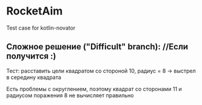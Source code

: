 # RocketAim
Test case for kotlin-novator

## Сложное решение ("Difficult" branch): //Если получится :)
Тест: расставить цели квадратом со стороной 10, радиус = 8 -> выстрел в середину квадрата

Есть проблемы с округлением, поэтому квадрат со сторонами 11 и радиусом поражения 8 не вычисляет правильно
